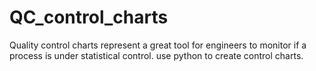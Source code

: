 # QC_control_charts
Quality control charts represent a great tool for engineers to monitor if a process is under statistical control. use python to create control charts.
